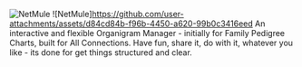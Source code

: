 ![NetMule](https://github.com/user-attachments/assets/6e798365-f07b-4ee4-8737-8ec504acd0b3)
![NetMule]https://github.com/user-attachments/assets/d84cd84b-f96b-4450-a620-99b0c3416eed
An interactive and flexible Organigram Manager - initially for Family Pedigree Charts, built for All Connections.
Have fun, share it, do with it, whatever you like - its done for get things structured and clear.

